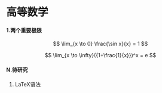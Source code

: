 # 高等数学

#### 1.两个重要极限

$$
\lim_{x \to 0} \frac{\sin x}{x} = 1
$$

$$
\lim_{x \to \infty}({1+\frac{1}{x}})^x = e
$$








#### N.待研究

1. LaTeX语法

